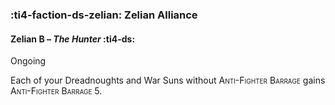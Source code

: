 ### :ti4-faction-ds-zelian: **Zelian Alliance**

#### Zelian B – _The Hunter_ :ti4-ds:

Ongoing

Each of your Dreadnoughts and War Suns without <span style="font-variant:small-caps;">Anti-Fighter Barrage</span> gains <span style="font-variant:small-caps;">Anti-Fighter Barrage</span> 5.
